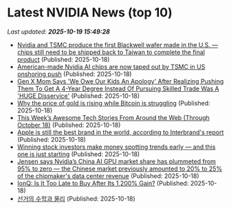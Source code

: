 # Latest NVIDIA News (top 10)
_Last updated: **2025-10-19 15:49:28**_

- [Nvidia and TSMC produce the first Blackwell wafer made in the U.S. — chips still need to be shipped back to Taiwan to complete the final product](https://www.tomshardware.com/tech-industry/semiconductors/nvidia-and-tsmc-produce-the-first-blackwell-wafer-made-in-the-u-s-chips-still-need-to-be-shipped-back-to-taiwan-to-complete-the-final-product) (Published: 2025-10-18)
- [American-made Nvidia AI chips are now taped out by TSMC in US onshoring push](https://www.notebookcheck.net/American-made-Nvidia-AI-chips-are-now-taped-out-by-TSMC-in-US-onshoring-push.1141728.0.html) (Published: 2025-10-18)
- [Gen X Mom Says 'We Owe Our Kids An Apology' After Realizing Pushing Them To Get A 4-Year Degree Instead Of Pursuing Skilled Trade Was A 'HUGE Disservice'](https://www.yahoo.com/lifestyle/articles/gen-x-mom-says-owe-140129767.html) (Published: 2025-10-18)
- [Why the price of gold is rising while Bitcoin is struggling](https://cryptoslate.com/gold-price-outshines-bitcoin-as-geopolitical-tensions-spike/) (Published: 2025-10-18)
- [This Week’s Awesome Tech Stories From Around the Web (Through October 18)](https://singularityhub.com/2025/10/18/this-weeks-awesome-tech-stories-from-around-the-web-through-october-18/) (Published: 2025-10-18)
- [Apple is still the best brand in the world, according to Interbrand's report](https://www.creativebloq.com/design/branding/apple-is-still-the-best-brand-in-the-world-according-to-interbrands-report) (Published: 2025-10-18)
- [Winning stock investors make money spotting trends early — and this one is just starting](https://www.marketwatch.com/story/winning-stock-investors-make-money-spotting-trends-early-and-this-one-is-just-starting-acf615d5) (Published: 2025-10-18)
- [Jensen says Nvidia’s China AI GPU market share has plummeted from 95% to zero — the Chinese market previously amounted to 20% to 25% of the chipmaker's data center revenue](https://www.tomshardware.com/tech-industry/jensen-huang-says-nvidia-china-market-share-has-fallen-to-zero) (Published: 2025-10-18)
- [IonQ: Is It Too Late to Buy After Its 1,200% Gain?](https://biztoc.com/x/fdac06cecd503d39) (Published: 2025-10-18)
- [선거의 수학과 물리](https://ryueyes11.tistory.com/511937) (Published: 2025-10-18)
